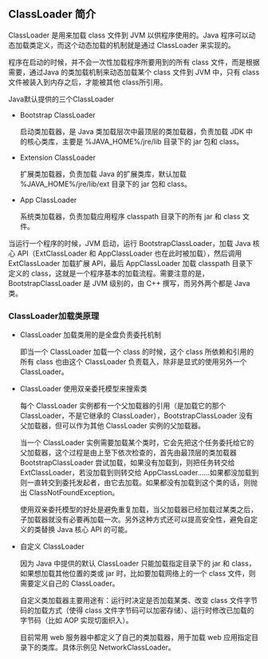 ## ClassLoader 简介 ##

ClassLoader 是用来加载 class 文件到 JVM 以供程序使用的。Java 程序可以动态加载类定义，而这个动态加载的机制就是通过 ClassLoader 来实现的。

程序在启动的时候，并不会一次性加载程序所要用到的所有 class 文件，而是根据需要，通过Java 的类加载机制来动态加载某个 class 文件到 JVM 中，只有 class 文件被装入到内存之后，才能被其他 class所引用。


Java默认提供的三个ClassLoader

* Bootstrap ClassLoader

	启动类加载器，是 Java 类加载层次中最顶层的类加载器，负责加载 JDK 中的核心类库，主要是 %JAVA_HOME%/jre/lib 目录下的 jar 包和 class。

* Extension ClassLoader

	扩展类加载器，负责加载 Java 的扩展类库，默认加载 %JAVA_HOME%/jre/lib/ext 目录下的 jar 包和 class。

* App ClassLoader

	系统类加载器，负责加载应用程序 classpath 目录下的所有 jar 和 class 文件。


当运行一个程序的时候，JVM 启动，运行 BootstrapClassLoader，加载 Java 核心 API（ExtClassLoader 和 AppClassLoader 也在此时被加载），然后调用 ExtClassLoader 加载扩展 API，最后 AppClassLoader 加载 classpath 目录下定义的 class，这就是一个程序基本的加载流程。需要注意的是，BootstrapClassLoader 是 JVM 级别的，由 C++ 撰写，而另外两个都是 Java 类。


### ClassLoader加载类原理

* ClassLoader 加载类用的是全盘负责委托机制

	即当一个 ClassLoader 加载一个 class 的时候，这个 class 所依赖和引用的所有 class 也由这个 ClassLoader 负责载入，除非是显式的使用另外一个 ClassLoader。

* ClassLoader 使用双亲委托模型来搜索类

	每个 ClassLoader 实例都有一个父加载器的引用（是加载它的那个 ClassLoader，不是它继承的 ClassLoader），BootstrapClassLoader 没有父加载器，但可以作为其他 ClassLoader 实例的父加载器。

	当一个 ClassLoader 实例需要加载某个类时，它会先把这个任务委托给它的父加载器，这个过程是由上至下依次检查的，首先由最顶层的类加载器 BootstrapClassLoader 尝试加载，如果没有加载到，则把任务转交给 ExtClassLoader，若没加载到则转交给 AppClassLoader……如果都没加载到则一直转交到委托发起者，由它去加载。如果都没有加载到这个类的话，则抛出 ClassNotFoundException。

	使用双亲委托模型的好处是避免重复加载，当父加载器已经加载过某类之后，子加载器就没有必要再加载一次。另外这种方式还可以提高安全性，避免自定义的类替换 Java 核心 API 的可能。

* 自定义 ClassLoader

	因为 Java 中提供的默认 ClassLoader 只能加载指定目录下的 jar 和 class，如果想加载其他位置的类或 jar 时，比如要加载网络上的一个 class 文件，则需要定义自己的 ClassLoader。

	自定义类加载器主要用途有：运行时决定是否加载某类、改变 class 文件字节码的加载方式（使得 class 文件字节码可以加密存储）、运行时修改已加载的字节码（比如 AOP 实现切面织入）。
	
	目前常用 web 服务器中都定义了自己的类加载器，用于加载 web 应用指定目录下的类库。具体示例见 NetworkClassLoader。
